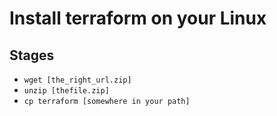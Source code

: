 # Install terraform on your Linux

## Stages
* `wget [the_right_url.zip]`
* `unzip [thefile.zip]`
* `cp terraform [somewhere in your path]`
